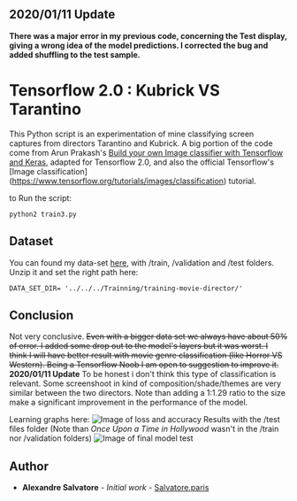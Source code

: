 
## 2020/01/11 Update
**There was a major error in my previous code, concerning the Test display, giving a wrong idea of the model predictions. I corrected the bug and added shuffling to the test sample.**

# Tensorflow 2.0 : Kubrick VS Tarantino

This Python script is an experimentation of mine classifying screen captures from directors Tarantino and Kubrick. A big portion of the code come from Arun Prakash's [Build your own Image classifier with Tensorflow and Keras](https://blog.francium.tech/build-your-own-image-classifier-with-tensorflow-and-keras-dc147a15e38e), adapted for Tensorflow 2.0, and also the official Tensorflow's [Image classification] (https://www.tensorflow.org/tutorials/images/classification) tutorial.

to Run the script:
```
python2 train3.py
```

## Dataset

You can found my data-set [here](http://salvatore.paris/download/training-movie-director.zip), with /train, /validation and /test folders.
Unzip it and set the right path here:
```
DATA_SET_DIR= '../../../Trainning/training-movie-director/'
```

## Conclusion

Not very conclusive.
~~Even with a bigger data set we always have about 50% of error.
I added some drop out to the model's layers but it was worst.
I think I will have better result with movie genre classification (like Horror VS Western). Being a Tensorflow Noob I am open to suggestion to improve it.~~
**2020/01/11 Update**
To be honest i don't think this type of classification is relevant. Some screenshoot in kind of composition/shade/themes are very similar between the two directors. Note than adding a 1:1.29 ratio to the size make a significant improvement in the performance of the model. 

Learning graphs here:
![Image of loss and accuracy](https://pbs.twimg.com/media/EOEUKgUWkAEhO7E?format=jpg&name=small)
Results with the /test files folder (Note than _Once Upon a Time in Hollywood_ wasn't in the /train nor /validation folders)
![Image of final model test](https://pbs.twimg.com/media/EOEUKgUXkAA5GGl?format=jpg&name=small)

## Author

* **Alexandre Salvatore** - *Initial work* - [Salvatore.paris](https://http://salvatore.paris/)